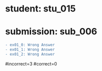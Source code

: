 # student: stu_015
# submission: sub_006

```diff
- ex01_0: Wrong Answer
- ex01_1: Wrong Answer
- ex01_2: Wrong Answer
```
#incorrect=3
#correct=0
